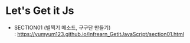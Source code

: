 # Let's Get it Js
* SECTION01 (별찍기 메소드, 구구단 만들기)  
: https://yumyum123.github.io/infrearn_GetitJavaScript/section01.html 

